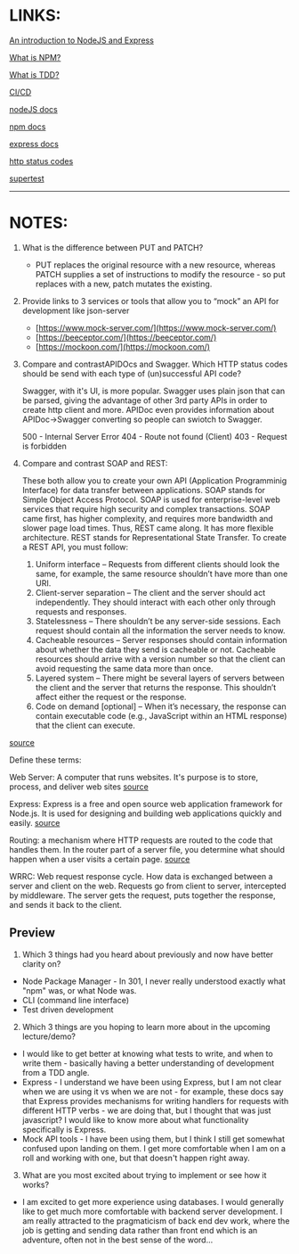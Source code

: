 # LINKS:

[An introduction to NodeJS and Express](https://developer.mozilla.org/en-US/docs/Learn/Server-side/Express_Nodejs/Introduction)

[What is NPM?](https://docs.npmjs.com/getting-started/what-is-npm)

[What is TDD?](https://www.agilealliance.org/glossary/tdd/)

[CI/CD](https://www.youtube.com/watch?v=xSv_m3KhUO8)

[nodeJS docs](https://nodejs.org/en/docs/)

[npm docs](https://docs.npmjs.com/)

[express docs](https://expressjs.com/en/4x/api.html)

[http status codes](https://www.restapitutorial.com/httpstatuscodes.html)

[supertest](https://github.com/visionmedia/supertest)

----------------------
# NOTES:

1. What is the difference between PUT and PATCH?
    -  PUT replaces the original resource with a new resource, whereas PATCH supplies a set of instructions to modify the resource - so put replaces with a new, patch mutates the existing.

2. Provide links to 3 services or tools that allow you to “mock” an API for development like json-server
    - [https://www.mock-server.com/](https://www.mock-server.com/)
    - [https://beeceptor.com/](https://beeceptor.com/)
    - [https://mockoon.com/](https://mockoon.com/)

3. Compare and contrastAPIDOcs and Swagger. Which HTTP status codes should be send with each type of (un)successful API code?

    Swagger, with it's UI, is more popular. Swagger uses plain json that can be parsed, giving the advantage of other 3rd party APIs in order to create http client and more. APIDoc even provides information about APIDoc->Swagger converting so people can swiotch to Swagger.

    500 - Internal Server Error
    404 - Route not found (Client)
    403 - Request is forbidden

4. Compare and contrast SOAP and REST:

    These both allow you to create your own API (Application Programminig Interface) for data transfer between applications. SOAP stands for Simple Object Access Protocol. SOAP is used for enterprise-level web services that require high security and complex transactions. SOAP came first, has higher complexity, and requires more bandwidth and slower page load times. Thus, REST came along. It has more flexible architecture. REST stands for Representational State Transfer. To create a REST API, you must follow:

    1. Uniform interface – Requests from different clients should look the same, for example, the same resource shouldn’t have more than one URI.
    2. Client-server separation – The client and the server should act independently. They should interact with each other only through requests and responses.
    3. Statelessness – There shouldn’t be any server-side sessions. Each request should contain all the information the server needs to know.
    4. Cacheable resources – Server responses should contain information about whether the data they send is cacheable or not. Cacheable resources should arrive with a version number so that the client can avoid requesting the same data more than once.
    5. Layered system – There might be several layers of servers between the client and the server that returns the response. This shouldn’t affect either the request or the response.
    6. Code on demand [optional] – When it’s necessary, the response can contain executable code (e.g., JavaScript within an HTML response) that the client can execute.

[source](https://raygun.com/blog/soap-vs-rest-vs-json/#:~:text=As%20opposed%20to%20SOAP%2C%20REST,protocol%20but%20an%20architectural%20style.&text=It%20allows%20different%20messaging%20formats,services%20have%20a%20better%20performance)


Define these terms:

Web Server: A computer that runs websites. It's purpose is to store, process, and deliver web sites [source](https://raygun.com/blog/soap-vs-rest-vs-json/#:~:text=As%20opposed%20to%20SOAP%2C%20REST,protocol%20but%20an%20architectural%20style.&text=It%20allows%20different%20messaging%20formats,services%20have%20a%20better%20performance)

Express: Express is a free and open source web application framework for Node.js. It is used for designing and building web applications quickly and easily. [source](https://www.besanttechnologies.com/what-is-expressjs)

Routing: a mechanism where HTTP requests are routed to the code that handles them. In the router part of a server file, you determine what should happen when a user visits a certain page. [source](https://divpusher.com/glossary/routing/#:~:text=Routing%20or%20router%20in%20web,simple%20routing%20example%20from%20Laravel.)

WRRC: Web request response cycle. How data is exchanged between a server and client on the web. Requests go from client to server, intercepted by middleware. The server gets the request, puts together the response, and sends it back to the client.

## Preview

1. Which 3 things had you heard about previously and now have better clarity on?

- Node Package Manager - In 301, I never really understood exactly what "npm" was, or what Node was.
- CLI (command line interface)
- Test driven development

2. Which 3 things are you hoping to learn more about in the upcoming lecture/demo?

- I would like to get better at knowing what tests to write, and when to write them - basically having a better understanding of development from a TDD angle.
- Express - I understand we have been using Express, but I am not clear when we are using it vs when we are not - for example, these docs say that Express provides mechanisms for writing handlers for requests with different HTTP verbs - we are doing that, but I thought that was just javascript? I would like to know more about what functionality specifically is Express.
- Mock API tools - I have been using them, but I think I still get somewhat confused upon landing on them. I get more comfortable when I am on a roll and working with one, but that doesn't happen right away.

3. What are you most excited about trying to implement or see how it works?

- I am excited to get more experience using databases. I would generally like to get much more comfortable with backend server development. I am really attracted to the pragmaticism of back end dev work, where the job is getting and sending data rather than front end which is an adventure, often not in the best sense of the word...